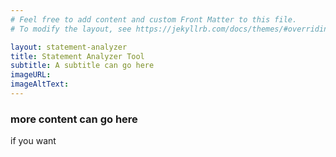 ```yaml
---
# Feel free to add content and custom Front Matter to this file.
# To modify the layout, see https://jekyllrb.com/docs/themes/#overriding-theme-defaults

layout: statement-analyzer
title: Statement Analyzer Tool
subtitle: A subtitle can go here
imageURL: 
imageAltText: 
---
```


### more content can go here
if you want